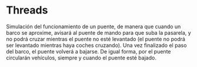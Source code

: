 # Threads
Simulación del funcionamiento de un puente, de manera que cuando un barco se aproxime, avisará al puente de mando para que suba la
pasarela, y no podrá cruzar mientras el puente no esté levantado (el puente no podrá ser levantado mientras haya coches cruzando).
Una vez finalizado el paso del barco, el puente volverá a bajarse. De igual forma, por el puente circularán vehículos,
siempre y cuando el puente esté bajado.
